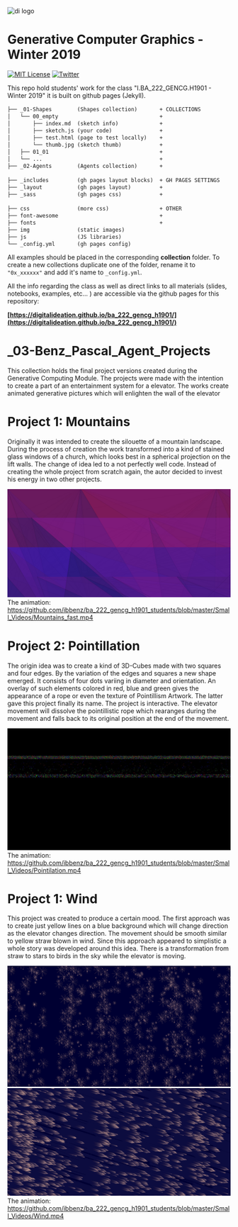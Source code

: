 ![di logo](https://raw.githubusercontent.com/digitalideation/ba_222_gencg_h1901/master/docs/assets/images/di-logo-small.jpg "di logo")

# Generative Computer Graphics - Winter 2019

[![MIT License](https://img.shields.io/badge/license-MIT-blue.svg)](http://opensource.org/licenses/MIT)
[![Twitter](https://img.shields.io/twitter/url/https/github.com/webslides/webslides.svg?style=social)](https://twitter.com/digideation)

This repo hold students' work for the class "I.BA_222_GENCG.H1901 - Winter 2019" it is built on github pages (Jekyll).

```
├── _01-Shapes        (Shapes collection)       + COLLECTIONS
│   └── 00_empty                                +
│       ├── index.md  (sketch info)             +
│       ├── sketch.js (your code)               +
│       ├── test.html (page to test locally)    +
│       └── thumb.jpg (sketch thumb)            +
│   ├── 01_01                                   +
│   └── ...                                     +
├── _02-Agents        (Agents collection)       +

├── _includes         (gh pages layout blocks)  + GH PAGES SETTINGS
├── _layout           (gh pages layout)         +
├── _sass             (gh pages css)            +

├── css               (more css)                + OTHER
├── font-awesome                                +
├── fonts                                       +
├── img               (static images)
├── js                (JS libraries) 
└── _config.yml       (gh pages config)
```

All examples should be placed in the corresponding **collection** folder. To create a new collections duplicate one of the folder, rename it to `"0x_xxxxxx"` and add it's name to `_config.yml`.

All the info regarding the class as well as direct links to all materials (slides, notebooks, examples, etc... ) are accessible via the github pages for this repository:

**[https://digitalideation.github.io/ba_222_gencg_h1901/](https://digitalideation.github.io/ba_222_gencg_h1901/)**


# _03-Benz_Pascal_Agent_Projects
This collection holds the final project versions created during the Generative Computing Module.
The projects were made with the intention to create a part of an entertainment system for a elevator.
The works create animated generative pictures which will enlighten the wall of the elevator

# Project 1: Mountains
Originally it was intended to create the silouette of a mountain landscape. During the process of creation 
the work transformed into a kind of stained glass windows of a church, which looks best in a spherical projection on the lift walls.
The change of idea led to a not perfectly well code. Instead of creating the whole project from scratch again, the autor decided to 
invest his energy in two other projects. 

![Mountain](https://github.com/ibbenz/ba_222_gencg_h1901_students/blob/master/Small_Videos/Mountain_small.png "Mountain")
The animation: https://github.com/ibbenz/ba_222_gencg_h1901_students/blob/master/Small_Videos/Mountains_fast.mp4

# Project 2: Pointillation
The origin idea was to create a kind of 3D-Cubes made with two squares and four edges. By the variation of the edges and squares a new shape emerged. It consists of four dots variing in diameter and orientation. An overlay of such elements colored in red, blue and green gives the appearance of a rope or even the texture of Pointillism Artwork. The latter gave this project finally its name. The project is interactive. The elevator movement will dissolve the pointillistic rope which rearanges during the movement and falls back to its original position at the end of the movement.  

![Pointillism](https://github.com/ibbenz/ba_222_gencg_h1901_students/blob/master/Small_Videos/Pointilation_Pic.jpg "Pointillism")
The animation: https://github.com/ibbenz/ba_222_gencg_h1901_students/blob/master/Small_Videos/Pointilation.mp4

# Project 1: Wind
This project was created to produce a certain mood. The first approach was to create just yellow lines on a blue background which will change direction as the elevator changes direction. The movement should be smooth similar to yellow straw blown in wind. Since this approach appeared to simplistic a whole story was developed around this idea. There is a transformation from straw to stars to birds in the sky while the elevator is moving.

![Wind1](https://github.com/ibbenz/ba_222_gencg_h1901_students/blob/master/Small_Videos/Wind1.png "Wind1")
![Wind2](https://github.com/ibbenz/ba_222_gencg_h1901_students/blob/master/Small_Videos/Wind2.png "Wind2")
The animation: https://github.com/ibbenz/ba_222_gencg_h1901_students/blob/master/Small_Videos/Wind.mp4
